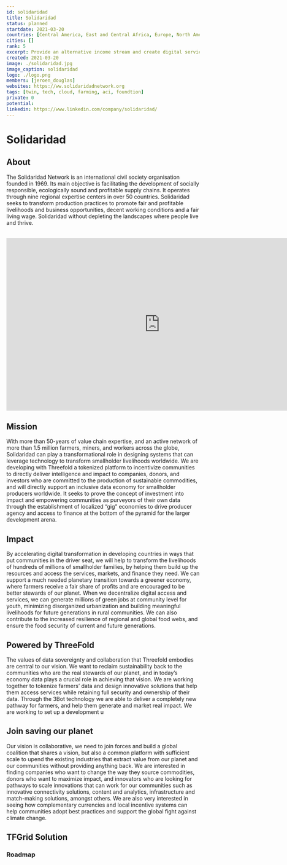 ```yaml
---
id: solidaridad
title: Solidaridad
status: planned
startdate: 2021-03-20
countries: [Central America, East and Central Africa, Europe, North America, Asia, South America, Southern Africa, West Africa]
cities: []
rank: 5
excerpt: Provide an alternative income stream and create digital services for farmers across the globe.
created: 2021-03-20
image: ./solidaridad.jpg
image_caption: solidaridad
logo: ./logo.png
members: [jeroen_douglas]
websites: https://ww.solidaridadnetwork.org
tags: [twin, tech, cloud, farming, aci, foundtion]
private: 0
potential: 
linkedin: https://www.linkedin.com/company/solidaridad/
---
```


# Solidaridad

## About

The Solidaridad Network is an international civil society organisation founded in 1969. Its main objective is facilitating the development of socially responsible, ecologically sound and profitable supply chains. It operates through nine regional expertise centers in over 50 countries. Solidaridad seeks to transform production practices to promote fair and profitable livelihoods and business opportunities, decent working conditions and a fair living wage. Solidaridad without depleting the landscapes where people live and thrive.

<BR>

<iframe src="https://player.vimeo.com/video/412688641" width="800" height="450" frameborder="0" allow="autoplay; fullscreen" allowfullscreen></iframe>

<BR>


## Mission

With more than 50-years of value chain expertise, and an active network of more than 1.5 million farmers, miners, and workers across the globe, Solidaridad can play a transformational role in designing systems that can leverage technology to transform smallholder livelihoods worldwide. We are developing with Threefold a tokenized platform to incentivize communities to directly deliver intelligence and impact to companies, donors, and investors who are committed to the production of sustainable commodities, and will directly support an inclusive data economy for smallholder producers worldwide. It seeks to prove the concept of investment into impact and empowering communities as purveyors of their own data through the establishment of localized “gig” economies to drive producer agency and access to finance at the bottom of the pyramid for the larger development arena. 

## Impact

By accelerating digital transformation in developing countries in ways that put communities in the driver seat, we will help to transform the livelihoods of hundreds of millions of smallholder families, by helping them build up the resources and access the services, markets, and finance they need. We can  support a much needed planetary transition towards a greener economy, where farmers receive a fair share of profits and are encouraged to be better stewards of our planet. When we decentralize digital access and services, we can generate millions of green jobs at community level for youth, minimizing disorganized urbanization and building meaningful livelihoods for future generations in rural communities. We can also contribute to the increased resilience of regional and global food webs, and ensure the food security of current and future generations.

## Powered by ThreeFold

The values of data sovereignty and collaboration that Threefold embodies are central to our vision. We want to reclaim sustainability back to the communities who are the real stewards of our planet, and in today’s economy data plays a crucial role in achieving that vision. We are working together to tokenize farmers’ data and design innovative solutions that help them access services while retaining full security and ownership of their data. Through the 3Bot technology we are able to deliver a completely new pathway for farmers, and help them generate and market real impact. We are working to set up a development u

## Join saving our planet

Our vision is collaborative, we need to join forces and build a global coalition that shares a vision, but also a common  platform with sufficient scale to upend the existing industries that extract value from our planet and our communities without providing anything back. We are interested in finding companies who want to change the way they source commodities, donors who want to maximize impact, and innovators who are looking for pathways to scale innovations that can work for our communities such as innovative connectivity solutions, content and analytics, infrastructure and match-making solutions, amongst others. We are also very interested in seeing how complementary currencies and local incentive systems can help communities adopt best practices and support the global fight against climate change.


## TFGrid Solution

### Roadmap


